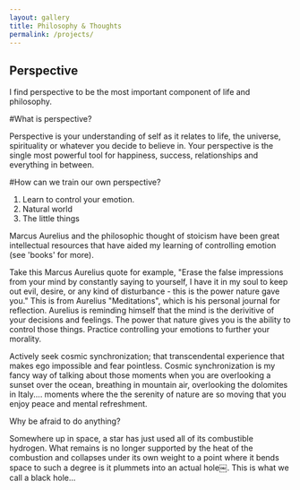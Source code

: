 ```yaml
---
layout: gallery
title: Philosophy & Thoughts
permalink: /projects/
---
```


## Perspective

I find perspective to be the most important component of life and philosophy. 

#What is perspective?

Perspective is your understanding of self as it relates to life, the universe, spirituality or whatever you decide to believe in. Your perspective is the single most powerful tool for happiness, success, relationships and everything in between.

#How can we train our own perspective?

1. Learn to control your emotion.
2. Natural world
3. The little things

Marcus Aurelius and the philosophic thought of stoicism have been great intellectual resources that have aided my learning of controlling emotion (see 'books' for more).

Take this Marcus Aurelius quote for example, "Erase the false impressions from your mind by constantly saying to yourself, I have it in my soul to keep out evil, desire, or any kind of disturbance - this is the power nature gave you." This is from Aurelius "Meditations", which is his personal journal for reflection. Aurelius is reminding himself that the mind is the derivitive of your decisions and feelings. The power that nature gives you is the ability to control those things. Practice controlling your emotions to further your morality.


Actively seek cosmic synchronization; that transcendental experience that makes ego impossible and fear pointless. Cosmic synchronization is my fancy way of talking about those moments when you are overlooking a sunset over the ocean, breathing in mountain air, overlooking the dolomites in Italy.... moments where the the serenity of nature are so moving that you enjoy peace and mental refreshment. 


Why be afraid to do anything?

Somewhere up in space, a star has just used all of its combustible hydrogen. What remains is no longer supported by the heat of the combustion and collapses under its own weight to a point where it bends space to such a degree is it plummets into an actual hole￼. This is what we call a black hole...





